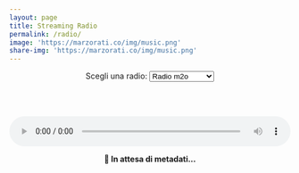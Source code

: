 ```yaml
---
layout: page
title: Streaming Radio
permalink: /radio/
image: 'https://marzorati.co/img/music.png'
share-img: 'https://marzorati.co/img/music.png'
---
```


<center>
  <label for="radio-select">Scegli una radio:</label>
  <select id="radio-select">
    <option value="https://streamcdnr14-4c4b867c89244861ac216426883d1ad0.msvdn.net/radiom2o/radiom2o/play1.m3u8">Radio m2o</option>
    <option value="https://22663.live.streamtheworld.com/TLPSTR13.mp3?dist=538_web">538 TOP 50</option>
    <option value="https://stream.technolovers.fm/gabber">Gabber</option>
    <option value="https://regiocast.streamabc.net/regc-90s90stechno2195701-mp3-192-2408420">90s 90s Techno</option>
    <option value="http://technoszene.stream.laut.fm/technoszene">Technoszene</option>
    <option value="https://streamcdnm1-4c4b867c89244861ac216426883d1ad0.msvdn.net/radiodeejay/radiodeejay/play1.m3u8">Radio DEEJAY</option>
    <option value="https://4c4b867c89244861ac216426883d1ad0.msvdn.net/radiodeejay30songs/radiodeejay30songs/play1.m3u8">30 Songs</option>
    <option value="https://smoothjazz.cdnstream1.com/2585_128.mp3">Smooth Jazz</option>
    <option value="https://nr8.newradio.it:19574/stream">70/80 Hits</option>
  </select>

  <br><br>

  <audio id="audio-player" controls style="width: 100%; max-width: 600px;"></audio>

  <div id="now-playing" style="margin-top: 1em; font-weight: bold;">
    🎵 In attesa di metadati...
  </div>

  <script src="https://cdn.jsdelivr.net/npm/hls.js@latest"></script>
  <script>
    const player = document.getElementById('audio-player');
    const selector = document.getElementById('radio-select');
    const nowPlaying = document.getElementById('now-playing');
    let hlsInstance = null;
    let metadataInterval = null;

    function playStream(url) {
      // Ferma eventuali fetch di metadati precedenti
      if (metadataInterval) clearInterval(metadataInterval);

      // Stop e reset HLS
      if (hlsInstance) {
        hlsInstance.destroy();
        hlsInstance = null;
      }

      nowPlaying.textContent = '🎵 Caricamento stream...';

      // HLS
      if (url.includes('.m3u8')) {
        if (Hls.isSupported()) {
          hlsInstance = new Hls();
          hlsInstance.loadSource(url);
          hlsInstance.attachMedia(player);
          hlsInstance.on(Hls.Events.MANIFEST_PARSED, () => {
            player.play();
            nowPlaying.textContent = '🎵 Streaming avviato';
          });
        } else if (player.canPlayType('application/vnd.apple.mpegurl')) {
          player.src = url;
          player.addEventListener('loadedmetadata', () => {
            player.play();
            nowPlaying.textContent = '🎵 Streaming avviato';
          });
        } else {
          alert('Il tuo browser non supporta lo streaming HLS.');
        }
      } else {
        // Stream MP3
        player.src = url;
        player.play();
        nowPlaying.textContent = '🎵 Connessione al flusso...';

        // Se è un MP3 compatibile, tenta di leggere i metadati ogni 30 secondi
        metadataInterval = setInterval(() => fetchMetadata(url), 30000);
        fetchMetadata(url); // subito
      }
    }

    async function fetchMetadata(streamUrl) {
      const proxy = 'https://corsproxy.io/?'; // Gratis e utile per demo
      const proxiedUrl = proxy + encodeURIComponent(streamUrl);

      try {
        const response = await fetch(proxiedUrl, {
          method: 'GET',
          headers: { 'Icy-MetaData': '1' }
        });

        const reader = response.body.getReader();
        const { value } = await reader.read();
        const str = new TextDecoder('utf-8').decode(value);
        const match = str.match(/StreamTitle='([^']+)'/);

        if (match && match[1]) {
          nowPlaying.textContent = '🎵 ' + match[1];
        } else {
          nowPlaying.textContent = '🎵 Nessuna informazione disponibile';
        }
      } catch (err) {
        nowPlaying.textContent = '🎵 Info non disponibili';
        console.warn('Errore metadati:', err);
      }
    }

    selector.addEventListener('change', () => playStream(selector.value));
    playStream(selector.value); // al primo caricamento
  </script>
</center>
